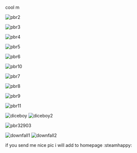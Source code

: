 
cool m

![pbr2](https://cdn.discordapp.com/attachments/973910088576303174/1075072045550948404/image.png)

![pbr3](https://cdn.discordapp.com/attachments/484785909099790346/1075109540753854555/image.png)

![pbr4](https://media.discordapp.net/attachments/484785909099790346/1075099743010701442/image.png)

![pbr5](https://cdn.discordapp.com/attachments/484785909099790346/1075095865213079592/image.png)

![pbr6](https://media.discordapp.net/attachments/484785909099790346/1075105735375073370/image.png)

![pbr10](https://cdn.discordapp.com/attachments/839227966193795093/1075172439450988604/image.png)

![pbr7](https://cdn.discordapp.com/attachments/839227966193795093/1075172440021401621/image.png)

![pbr8](https://cdn.discordapp.com/attachments/962102265408282644/1075178537641848932/poster-23-02-14_21-54-38.png)

![pbr9](https://cdn.discordapp.com/attachments/962102265408282644/1075140915833884813/Screenshot_2023-02-14_192927.png)

![pbr11](https://media.discordapp.net/attachments/973910088576303174/1075395024767963157/image.png)

![diceboy](https://cdn.discordapp.com/attachments/424661475282649101/1075404512531075072/image.png) 
![diceboy2](https://cdn.discordapp.com/attachments/424661475282649101/1075404931328127017/image.png)

![pbr32903](https://cdn.discordapp.com/attachments/484785909099790346/1076141940694847658/image.png)

![downfall1](https://media.discordapp.net/attachments/484785909099790346/1076865941499031564/pbr3.png)
![downfall2](https://media.discordapp.net/attachments/484785909099790346/1076865940865683537/pbr1.png)


if you send me nice pic i will add to homepage :steamhappy:
